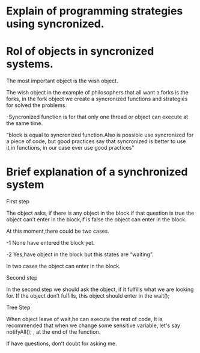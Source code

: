 # Explain of programming strategies using syncronized.

# Rol of objects in syncronized systems.

The most important object is the wish object.

The wish object in the example of philosophers that all want a forks is the forks, in the fork object we create a syncronized functions and strategies for solved the problems.

-Syncronized function is for that only one thread or object can execute at the same time.

“block is equal to syncronized function.Also is possible use syncronized for a piece of code, but good practices say that syncronized is better to use it,in functions, in our case ever use good practices”

# Brief explanation of a synchronized system

First step

The object asks, if there is any object in the block.if that question is true the object can’t enter in the block,if is false the object can enter in the block.

At this moment,there could be two cases.

-1 None have entered the block yet.

-2 Yes,have object in the block but this states are “waiting”.

In two cases the object can enter in the block.

Second step

In the second step we should ask the object, if it fulfills what we are looking for.
If the object don’t fulfills, this object should enter in the wait();

Tree Step

When object leave of wait,he can execute the rest of code, It is recommended that when we change some sensitive variable, let's say notifyAll(); , at the end of the function.

If have questions, don’t doubt for asking me.
